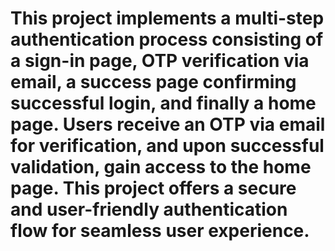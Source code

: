 # This project implements a multi-step authentication process consisting of a sign-in page, OTP verification via email, a success page confirming successful login, and finally a home page. Users receive an OTP via email for verification, and upon successful validation, gain access to the home page. This project offers a secure and user-friendly authentication flow for seamless user experience.
